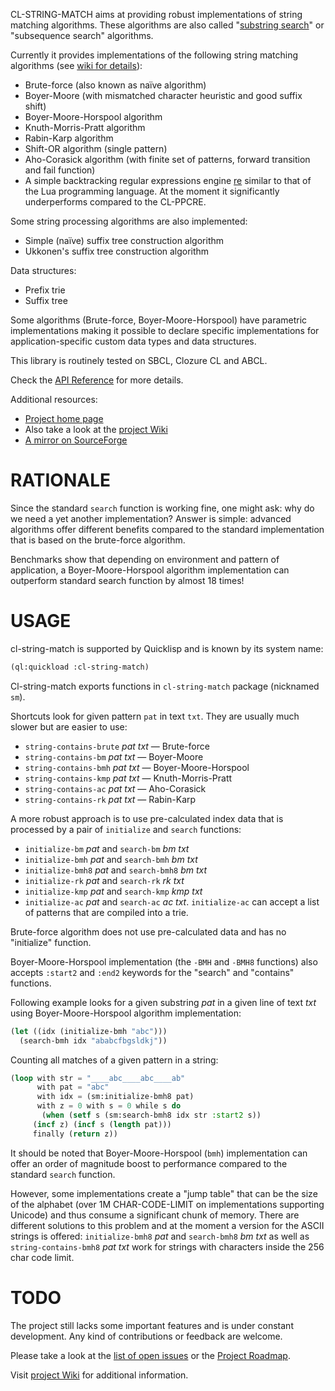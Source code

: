 CL-STRING-MATCH aims at providing robust implementations of string
matching algorithms. These algorithms are also called "[substring
search](http://en.wikipedia.org/wiki/String_searching_algorithm)"
or "subsequence search" algorithms.

Currently it provides implementations of the following string matching
algorithms (see [wiki for details](https://bitbucket.org/vityok/cl-string-match/wiki/API_Reference)):

* Brute-force (also known as naïve algorithm)
* Boyer-Moore (with mismatched character heuristic and good suffix shift)
* Boyer-Moore-Horspool algorithm
* Knuth-Morris-Pratt algorithm
* Rabin-Karp algorithm
* Shift-OR algorithm (single pattern)
* Aho-Corasick algorithm (with finite set of patterns, forward
  transition and fail function)
* A simple backtracking regular expressions engine
  [re](https://github.com/massung/re) similar to that of the Lua
  programming language. At the moment it significantly underperforms
  compared to the CL-PPCRE.

Some string processing algorithms are also implemented:

* Simple (naїve) suffix tree construction algorithm
* Ukkonen's suffix tree construction algorithm

Data structures:

* Prefix trie
* Suffix tree

Some algorithms (Brute-force, Boyer-Moore-Horspool) have parametric
implementations making it possible to declare specific implementations
for application-specific custom data types and data structures.

This library is routinely tested on SBCL, Clozure CL and ABCL.

Check the [API Reference](https://bitbucket.org/vityok/cl-string-match/wiki/API_Reference) for more details.

Additional resources:

* [Project home page](https://bitbucket.org/vityok/cl-string-match)
* Also take a look at the [project Wiki](https://bitbucket.org/vityok/cl-string-match/wiki/Home)
* [A mirror on SourceForge](http://clstringmatch.sourceforge.net/)


RATIONALE
=========

Since the standard `search` function is working fine, one might ask:
why do we need a yet another implementation? Answer is simple:
advanced algorithms offer different benefits compared to the standard
implementation that is based on the brute-force algorithm.

Benchmarks show that depending on environment and pattern of
application, a Boyer-Moore-Horspool algorithm implementation can
outperform standard search function by almost 18 times!


USAGE
=====

cl-string-match is supported by Quicklisp and is known by its system name:

```lisp
(ql:quickload :cl-string-match)
```

Cl-string-match exports functions in `cl-string-match` package (nicknamed `sm`).

Shortcuts look for given pattern `pat` in text `txt`. They are usually much slower but are easier to use:

* `string-contains-brute` *pat* *txt* — Brute-force
* `string-contains-bm` *pat* *txt* — Boyer-Moore
* `string-contains-bmh` *pat* *txt* — Boyer-Moore-Horspool
* `string-contains-kmp` *pat* *txt* — Knuth-Morris-Pratt
* `string-contains-ac` *pat* *txt* — Aho-Corasick
* `string-contains-rk` *pat* *txt* — Rabin-Karp

A more robust approach is to use pre-calculated index data that is
processed by a pair of `initialize` and `search` functions:

* `initialize-bm` *pat* and `search-bm` *bm* *txt*
* `initialize-bmh` *pat* and `search-bmh` *bm* *txt*
* `initialize-bmh8` *pat* and `search-bmh8` *bm* *txt*
* `initialize-rk` *pat* and `search-rk` *rk* *txt*
* `initialize-kmp` *pat* and `search-kmp` *kmp* *txt*
* `initialize-ac` *pat* and `search-ac` *ac* *txt*. `initialize-ac`
  can accept a list of patterns that are compiled into a trie.

Brute-force algorithm does not use pre-calculated data and has no
"initialize" function.

Boyer-Moore-Horspool implementation (the `-BMH` and `-BMH8` functions)
also accepts `:start2` and `:end2` keywords for the "search" and
"contains" functions.

Following example looks for a given substring *pat* in a given line of
text *txt* using Boyer-Moore-Horspool algorithm implementation:

```lisp
(let ((idx (initialize-bmh "abc")))
  (search-bmh idx "ababcfbgsldkj"))
```

Counting all matches of a given pattern in a string:

```lisp
(loop with str = "____abc____abc____ab"
      with pat = "abc"
      with idx = (sm:initialize-bmh8 pat)
      with z = 0 with s = 0 while s do
       (when (setf s (sm:search-bmh8 idx str :start2 s))
	 (incf z) (incf s (length pat)))
     finally (return z))
```

It should be noted that Boyer-Moore-Horspool (`bmh`) implementation
can offer an order of magnitude boost to performance compared to the
standard `search` function.

However, some implementations create a "jump table" that can be the
size of the alphabet (over 1M CHAR-CODE-LIMIT on implementations
supporting Unicode) and thus consume a significant chunk of
memory. There are different solutions to this problem and at the
moment a version for the ASCII strings is offered: `initialize-bmh8`
*pat* and `search-bmh8` *bm* *txt* as well as `string-contains-bmh8`
*pat* *txt* work for strings with characters inside the 256 char code
limit.


TODO
====

The project still lacks some important features and is under constant
development. Any kind of contributions or feedback are welcome.

Please take a look at the [list of open issues](https://bitbucket.org/vityok/cl-string-match/issues?status=new&status=open) or the [Project Roadmap](https://bitbucket.org/vityok/cl-string-match/wiki/Project%20Roadmap).

Visit [project Wiki](https://bitbucket.org/vityok/cl-string-match/wiki/Home) for additional information.